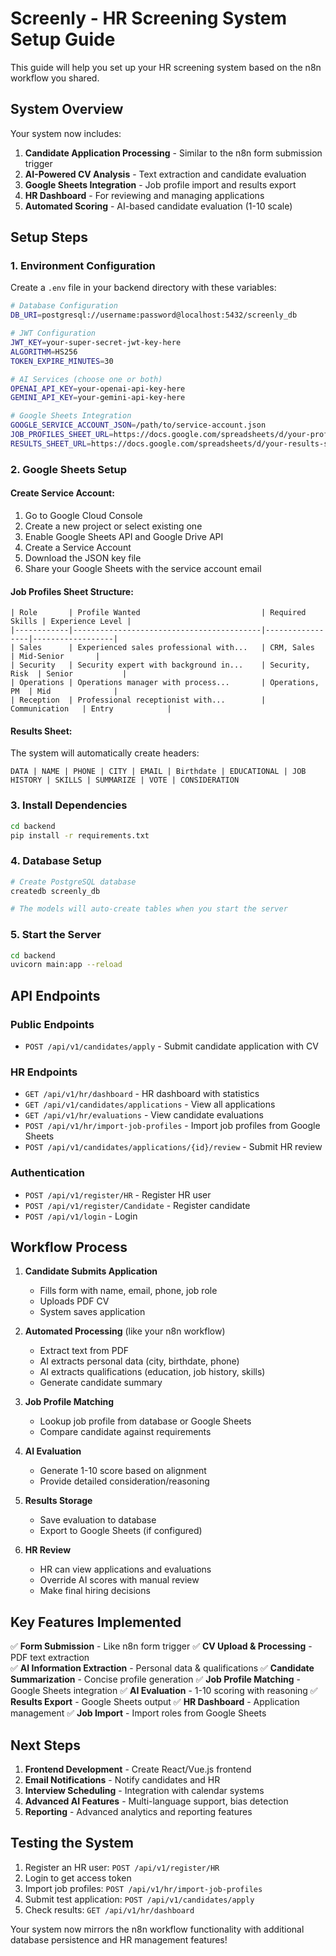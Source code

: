 # Screenly - HR Screening System Setup Guide

This guide will help you set up your HR screening system based on the n8n workflow you shared.

## System Overview

Your system now includes:

1. **Candidate Application Processing** - Similar to the n8n form submission trigger
2. **AI-Powered CV Analysis** - Text extraction and candidate evaluation 
3. **Google Sheets Integration** - Job profile import and results export
4. **HR Dashboard** - For reviewing and managing applications
5. **Automated Scoring** - AI-based candidate evaluation (1-10 scale)

## Setup Steps

### 1. Environment Configuration

Create a `.env` file in your backend directory with these variables:

```bash
# Database Configuration
DB_URI=postgresql://username:password@localhost:5432/screenly_db

# JWT Configuration
JWT_KEY=your-super-secret-jwt-key-here
ALGORITHM=HS256
TOKEN_EXPIRE_MINUTES=30

# AI Services (choose one or both)
OPENAI_API_KEY=your-openai-api-key-here
GEMINI_API_KEY=your-gemini-api-key-here

# Google Sheets Integration
GOOGLE_SERVICE_ACCOUNT_JSON=/path/to/service-account.json
JOB_PROFILES_SHEET_URL=https://docs.google.com/spreadsheets/d/your-profiles-sheet-id
RESULTS_SHEET_URL=https://docs.google.com/spreadsheets/d/your-results-sheet-id
```

### 2. Google Sheets Setup

#### Create Service Account:
1. Go to Google Cloud Console
2. Create a new project or select existing one
3. Enable Google Sheets API and Google Drive API
4. Create a Service Account
5. Download the JSON key file
6. Share your Google Sheets with the service account email

#### Job Profiles Sheet Structure:
```
| Role       | Profile Wanted                           | Required Skills | Experience Level |
|------------|------------------------------------------|-----------------|------------------|
| Sales      | Experienced sales professional with...   | CRM, Sales      | Mid-Senior       |
| Security   | Security expert with background in...    | Security, Risk  | Senior           |
| Operations | Operations manager with process...       | Operations, PM  | Mid              |
| Reception  | Professional receptionist with...        | Communication   | Entry            |
```

#### Results Sheet:
The system will automatically create headers:
```
DATA | NAME | PHONE | CITY | EMAIL | Birthdate | EDUCATIONAL | JOB HISTORY | SKILLS | SUMMARIZE | VOTE | CONSIDERATION
```

### 3. Install Dependencies

```bash
cd backend
pip install -r requirements.txt
```

### 4. Database Setup

```bash
# Create PostgreSQL database
createdb screenly_db

# The models will auto-create tables when you start the server
```

### 5. Start the Server

```bash
cd backend
uvicorn main:app --reload
```

## API Endpoints

### Public Endpoints
- `POST /api/v1/candidates/apply` - Submit candidate application with CV

### HR Endpoints  
- `GET /api/v1/hr/dashboard` - HR dashboard with statistics
- `GET /api/v1/candidates/applications` - View all applications
- `GET /api/v1/hr/evaluations` - View candidate evaluations
- `POST /api/v1/hr/import-job-profiles` - Import job profiles from Google Sheets
- `POST /api/v1/candidates/applications/{id}/review` - Submit HR review

### Authentication
- `POST /api/v1/register/HR` - Register HR user
- `POST /api/v1/register/Candidate` - Register candidate
- `POST /api/v1/login` - Login

## Workflow Process

1. **Candidate Submits Application**
   - Fills form with name, email, phone, job role
   - Uploads PDF CV
   - System saves application

2. **Automated Processing** (like your n8n workflow)
   - Extract text from PDF
   - AI extracts personal data (city, birthdate, phone)
   - AI extracts qualifications (education, job history, skills)
   - Generate candidate summary

3. **Job Profile Matching**
   - Lookup job profile from database or Google Sheets
   - Compare candidate against requirements

4. **AI Evaluation**
   - Generate 1-10 score based on alignment
   - Provide detailed consideration/reasoning

5. **Results Storage**
   - Save evaluation to database
   - Export to Google Sheets (if configured)

6. **HR Review**
   - HR can view applications and evaluations
   - Override AI scores with manual review
   - Make final hiring decisions

## Key Features Implemented

✅ **Form Submission** - Like n8n form trigger
✅ **CV Upload & Processing** - PDF text extraction  
✅ **AI Information Extraction** - Personal data & qualifications
✅ **Candidate Summarization** - Concise profile generation
✅ **Job Profile Matching** - Google Sheets integration
✅ **AI Evaluation** - 1-10 scoring with reasoning
✅ **Results Export** - Google Sheets output
✅ **HR Dashboard** - Application management
✅ **Job Import** - Import roles from Google Sheets

## Next Steps

1. **Frontend Development** - Create React/Vue.js frontend
2. **Email Notifications** - Notify candidates and HR
3. **Interview Scheduling** - Integration with calendar systems
4. **Advanced AI Features** - Multi-language support, bias detection
5. **Reporting** - Advanced analytics and reporting features

## Testing the System

1. Register an HR user: `POST /api/v1/register/HR`
2. Login to get access token
3. Import job profiles: `POST /api/v1/hr/import-job-profiles`
4. Submit test application: `POST /api/v1/candidates/apply`
5. Check results: `GET /api/v1/hr/dashboard`

Your system now mirrors the n8n workflow functionality with additional database persistence and HR management features!